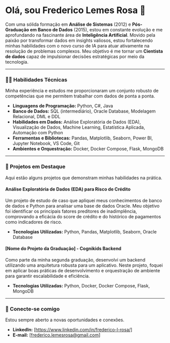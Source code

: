 # Olá, sou Frederico Lemes Rosa 👋

Com uma sólida formação em **Análise de Sistemas** (2012) e **Pós-Graduação em Banco de Dados** (2015), estou em constante evolução e me aprofundando na fascinante área de **Inteligência Artificial**. Movido pela paixão por transformar dados em insights valiosos, estou fortalecendo minhas habilidades com o novo curso de IA para atuar ativamente na resolução de problemas complexos. Meu objetivo é me tornar um **Cientista de dados** capaz de impulsionar decisões estratégicas por meio da tecnologia.

---

### 👨‍💻 Habilidades Técnicas

Minha experiência e estudos me proporcionaram um conjunto robusto de competências que me permitem trabalhar com dados de ponta a ponta.

* **Linguagens de Programação:** Python, C#, Java
* **Banco de Dados:** SQL (intermediário), Oracle Database, Modelagem Relacional, DML e DDL
* **Habilidades em Dados:** Análise Exploratória de Dados (EDA), Visualização de Dados, Machine Learning, Estatística Aplicada, Automação com Python
* **Ferramentas e Bibliotecas:** Pandas, Matplotlib, Seaborn, Power BI, Jupyter Notebook, VS Code, Git
* **Ambientes e Orquestração:** Docker, Docker Compose, Flask, MongoDB

---

### 🚀 Projetos em Destaque

Aqui estão alguns projetos que demonstram minhas habilidades na prática.

#### **Análise Exploratória de Dados (EDA) para Risco de Crédito**
Um projeto de estudo de caso que apliquei meus conhecimentos de banco de dados e Python para analisar uma base de dados Oracle. Meu objetivo foi identificar os principais fatores preditores de inadimplência, comprovando a eficácia do score de crédito e do histórico de pagamentos como indicadores de risco.

* **Tecnologias Utilizadas:** Python, Pandas, Matplotlib, Seaborn, Oracle Database

#### **[Nome do Projeto da Graduação] - Cognikids Backend**
Como parte da minha segunda graduação, desenvolvi um backend utilizando uma arquitetura robusta para um aplicativo. Neste projeto, foquei em aplicar boas práticas de desenvolvimento e orquestração de ambiente para garantir escalabilidade e eficiência.

* **Tecnologias Utilizadas:** Python, Docker, Docker Compose, Flask, MongoDB

---

### 📧 Conecte-se comigo

Estou sempre aberto a novas oportunidades e conexões.

* **LinkedIn:** [https://www.linkedin.com/in/frederico-l-rosa/]
* **E-mail:** [frederico.lemesrosa@gmail.com]
